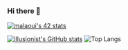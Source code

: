 ### Hi there 👋

<!--
**illusionist99/illusionist99** is a ✨ _special_ ✨ repository because its `README.md` (this file) appears on your GitHub profile.

Here are some ideas to get you started:
- 📫 How to reach me: 
- 🔭 I’m currently working on ...
- 🌱 I’m currently learning ...
- 👯 I’m looking to collaborate on ...
- 🤔 I’m looking for help with ...
- 💬 Ask me about ...
- 📫 How to reach me: ...
- 😄 Pronouns: ...
- ⚡ Fun fact: ...
-->
  [![malaoui's 42 stats](https://badge42.vercel.app/api/v2/cljrbv7rc002108mcwxuhiyyy/stats?cursusId=21&coalitionId=78)](https://github.com/JaeSeoKim/badge42)

  
[![illusionist's GitHub stats](https://github-readme-stats.vercel.app/api?username=illusionist99&token=E8R7D5D5858)](https://github.com/anuraghazra/github-readme-stats)
![Top Langs](https://github-readme-stats.vercel.app/api/top-langs/?username=illusionist99&hide_progress=true&token=E8R7D5D5858)
